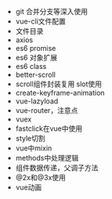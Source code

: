- git 合并分支等深入使用
- vue-cli文件配置
- 文件目录
- axios
- es6 promise
- es6 对象扩展
- es6 class
- better-scroll
- scroll组件封装复用 slot使用
- create-keyframe-animation
- vue-lazyload
- vue-router，注意点
- vuex
- fastclick在vue中使用
- style切割
- vue中mixin
- methods中处理逻辑
- 组件数据传递，父调子方法
- @2x和@3x使用
- vue动画


